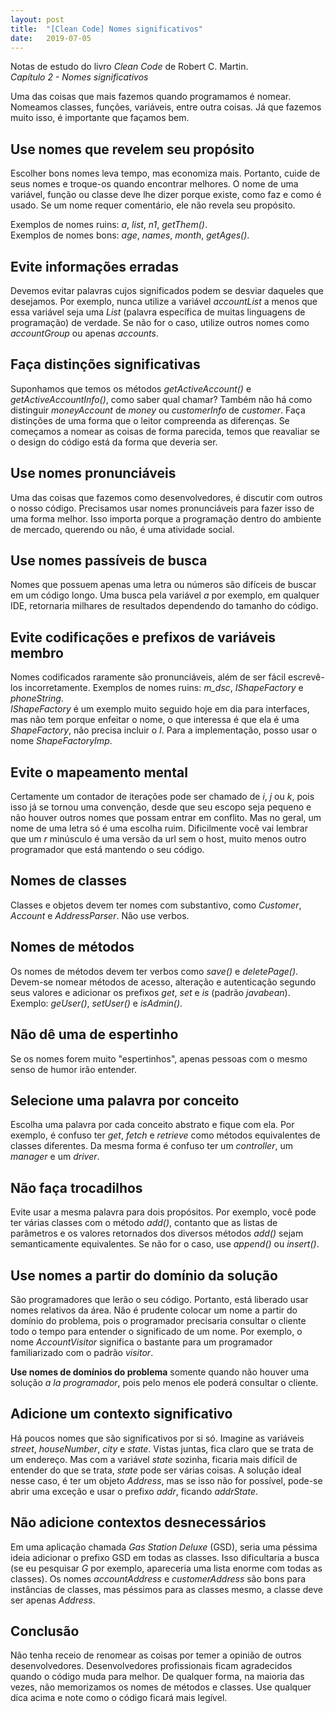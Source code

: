 ```yaml
---
layout: post
title:  "[Clean Code] Nomes significativos"
date:   2019-07-05
---
```


Notas de estudo do livro *Clean Code* de Robert C. Martin.  
*Capítulo 2 - Nomes significativos*

Uma das coisas que mais fazemos quando programamos é nomear. Nomeamos classes, funções, variáveis, entre outra coisas. Já que fazemos muito isso, é importante que façamos bem.

## Use nomes que revelem seu propósito

Escolher bons nomes leva tempo, mas economiza mais. Portanto, cuide de seus nomes e troque-os quando encontrar melhores.
O nome de uma variável, função ou classe deve lhe dizer porque existe, como faz e como é usado. Se um nome requer comentário, ele não revela seu propósito.

Exemplos de nomes ruins: *a*, *list*, *n1*, *getThem()*.  
Exemplos de nomes bons: *age*, *names*, *month*, *getAges()*.

## Evite informações erradas

Devemos evitar palavras cujos significados podem se desviar daqueles que desejamos. Por exemplo, nunca utilize a variável *accountList* a menos que essa variável seja uma *List* (palavra específica de muitas linguagens de programação) de verdade. Se não for o caso, utilize outros nomes como *accountGroup* ou apenas *accounts*. 

## Faça distinções significativas

Suponhamos que temos os métodos *getActiveAccount()* e *getActiveAccountInfo()*, como saber qual chamar? Também não há como distinguir *moneyAccount* de *money* ou *customerInfo* de *customer*. Faça distinções de uma forma que o leitor compreenda as diferenças. Se começamos a nomear as coisas de forma parecida, temos que reavaliar se o design do código está da forma que deveria ser.

## Use nomes pronunciáveis

Uma das coisas que fazemos como desenvolvedores, é discutir com outros o nosso código. Precisamos usar nomes pronunciáveis para fazer isso de uma forma melhor. Isso importa porque a programação dentro do ambiente de mercado, querendo ou não, é uma atividade social.

## Use nomes passíveis de busca

Nomes que possuem apenas uma letra ou números são difíceis de buscar em um código longo. Uma busca pela variável *a* por exemplo, em qualquer IDE, retornaria milhares de resultados dependendo do tamanho do código. 

## Evite codificações e prefixos de variáveis membro

Nomes codificados raramente são pronunciáveis, além de ser fácil escrevê-los incorretamente. Exemplos de nomes ruins: *m_dsc*, *IShapeFactory* e *phoneString*.  
*IShapeFactory* é um exemplo muito seguido hoje em dia para interfaces, mas não tem porque enfeitar o nome, o que interessa é que ela é uma *ShapeFactory*, não precisa incluir o *I*. Para a implementação, posso usar o nome *ShapeFactoryImp*.

## Evite o mapeamento mental

Certamente um contador de iterações pode ser chamado de *i*, *j* ou *k*, pois isso já se tornou uma convenção, desde que seu escopo seja pequeno e não houver outros nomes que possam entrar em conflito. Mas no geral, um nome de uma letra só é uma escolha ruim. Dificilmente você vai lembrar que um *r* minúsculo é uma versão da url sem o host, muito menos outro programador que está mantendo o seu código.

## Nomes de classes

Classes e objetos devem ter nomes com substantivo, como *Customer*, *Account* e *AddressParser*. Não use verbos.

## Nomes de métodos

Os nomes de métodos devem ter verbos como *save()* e *deletePage()*. Devem-se nomear métodos de acesso, alteração e autenticação segundo seus valores e adicionar os prefixos *get*, *set* e *is* (padrão *javabean*). Exemplo: *geUser()*, *setUser()* e *isAdmin()*.

## Não dê uma de espertinho 

Se os nomes forem muito "espertinhos", apenas pessoas com o mesmo senso de humor irão entender.

## Selecione uma palavra por conceito

Escolha uma palavra por cada conceito abstrato e fique com ela. Por exemplo, é confuso ter *get*, *fetch* e *retrieve* como métodos equivalentes de classes diferentes. Da mesma forma é confuso ter um *controller*, um *manager* e um *driver*.

## Não faça trocadilhos

Evite usar a mesma palavra para dois propósitos. Por exemplo, você pode ter várias classes com o método *add()*, contanto que as listas de parâmetros e os valores retornados dos diversos métodos *add()* sejam semanticamente equivalentes. Se não for o caso, use *append()* ou *insert()*. 

## Use nomes a partir do domínio da solução

São programadores que lerão o seu código. Portanto, está liberado usar nomes relativos da área. Nâo é prudente colocar um nome a partir do domínio do problema, pois o programador precisaria consultar o cliente todo o tempo para entender o significado de um nome. Por exemplo, o nome *AccountVisitor* significa o bastante para um programador familiarizado com o padrão *visitor*.  

**Use nomes de domínios do problema** somente quando não houver uma solução *a la programador*, pois pelo menos ele poderá consultar o cliente.

## Adicione um contexto significativo

Há poucos nomes que são significativos por si só. Imagine as variáveis *street*, *houseNumber*, *city* e *state*. Vistas juntas, fica claro que se trata de um endereço. Mas com a variável *state* sozinha, ficaria mais difícil de entender do que se trata, *state* pode ser várias coisas. A solução ideal nesse caso, é ter um objeto *Address*, mas se isso não for possível, pode-se abrir uma exceção e usar o prefixo *addr*, ficando *addrState*.

## Não adicione contextos desnecessários

Em uma aplicação chamada *Gas Station Deluxe* (GSD), seria uma péssima ideia adicionar o prefixo GSD em todas as classes. Isso dificultaria a busca (se eu pesquisar *G* por exemplo, apareceria uma lista enorme com todas as classes). Os nomes *accountAddress* e *customerAddress* são bons para instâncias de classes, mas péssimos para as classes mesmo, a classe deve ser apenas *Address*.

## Conclusão

Não tenha receio de renomear as coisas por temer a opinião de outros desenvolvedores. Desenvolvedores profissionais ficam agradecidos quando o código muda para melhor. De qualquer forma, na maioria das vezes, não memorizamos os nomes de métodos e classes. Use qualquer dica acima e note como o código ficará mais legível.